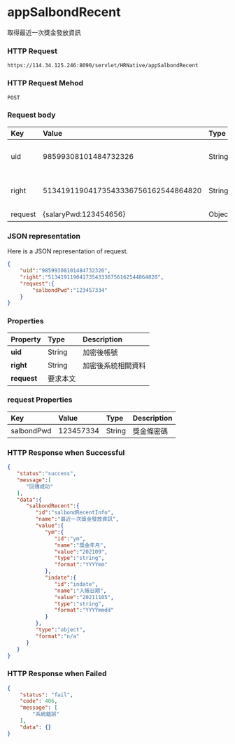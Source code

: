 # appSalbondRecent

取得最近一次獎金發放資訊

### HTTP Request

```
https://114.34.125.246:8090/servlet/HRNative/appSalbondRecent
```

### HTTP Request Mehod
```
POST
```


### Request body

| Key | Value | Type | Description |
|:----------|:-------------|:-----|:------------|
| uid | 98599308101484732326 | String | 需透過appLogin取得
| right | 51341911904173543336756162544864820 | String | 需透過appLogin取得 |
| request | {salaryPwd:123454656} | Object | 查詢條件


### JSON representation

Here is a JSON representation of request.

```json
{
    "uid":"98599308101484732326",
    "right":"51341911904173543336756162544864820",
    "request":{
        "salbondPwd":"123457334"
    }
}
```


### Properties

| Property | Type | Description |
|:---------|:-----|:------------|
| **uid**   | String | 加密後帳號 |
| **right** | String | 加密後系統相關資料 |
| **request** | 要求本文 |

### request Properties

| Key | Value | Type | Description
|:----------|:-------------|:-----|:------------|
| salbondPwd | 123457334 | String | 獎金條密碼 |


### HTTP Response when Successful
```json
{
   "status":"success",
   "message":[
      "回傳成功"
   ],
   "data":{
      "salbondRecent":{
         "id":"salbondRecentInfo",
         "name":"最近一次獎金發放資訊",
         "value":{
            "ym":{
               "id":"ym",
               "name":"獎金年月",
               "value":"202109",
               "type":"string",
               "format":"YYYYmm"
            },
            "indate":{
               "id":"indate",
               "name":"入帳日期",
               "value":"20211105",
               "type":"string",
               "format":"YYYYmmdd"
            }
         },
         "type":"object",
         "format":"n/a"
      }
   }
}
```

### HTTP Response when Failed
```json
{
    "status": "fail",
    "code": 406,
    "message": [
        "系統錯誤"
    ],
    "data": {}
}
```
